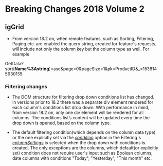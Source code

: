 ﻿<!--
|metadata|
{
    "fileName": "breaking-changes-2018-volume-2",
    "controlName": "",
    "tags": ["Breaking Changes","Known Issues"]
}
|metadata|
-->

# Breaking Changes 2018 Volume 2

## igGrid
- From version 18.2 on, when remote features, such as Sorting, Filtering, Paging etc. are enabled the query string, created for feature`s requests, will include not only the column key but the column type as well. For example:
 
 GetData?sort(**Name%3Astring**)=asc&page=0&pageSize=1&pk=ProductID&_=1538145630155

### Filtering changes

 - The DOM structure for filtering drop down conditions list has changed. In versions prior to 18.2 there was a separate div element rendered for each column's conditions list drop down. With performance in mind, from version 18.2 on, only one div element will be rendered for all columns. The conditions list’s content will be updated every time the drop down is opened, based on the column type.
 
 - The default filtering condition(which depends on the column data type) or the one explicitly set via the [*condition*](%%jQueryApiUrl%%/ui.iggridfiltering#options:columnSettings.condition) option in the Filtering`s [*columnSettings*](%%jQueryApiUrl%%/ui.iggridfiltering#options:columnSettings) is selected when the drop down with conditions is created. The only exceptions are the columns, which default(or explicitly set) condition does not require user's input such as Boolean columns, date columns with conditions "Today", "Yesterday", "This month" etc.